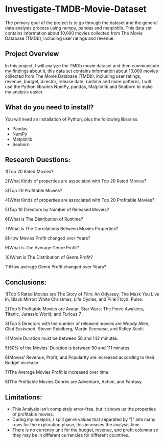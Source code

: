 # Investigate-TMDB-Movie-Dataset
The primary goal of the project is to go through the dataset and the general data analysis process using numpy, pandas and matplotlib.
This data set contains information about 10,000 movies collected from The Movie Database (TMDb), including user ratings and revenue.

## Project Overview
In this project, I will analyze the TMDb movie dataset and then communicate my findings about it, this data set contains information about 10,000 movies collected from The Movie Database (TMDb), including user ratings, revenue, budget, director, release date, runtime and more patterns, I will use the Python libraries NumPy, pandas, Matplotlib and Seaborn to make my analysis easier.

## What do you need to install?
You will need an installation of Python, plus the following libraries:
* Pandas
* NumPy
* Matplotlib
* Seaborn

## Research Questions:
1)Top 20 Rated Movies?

2)What Kinds of properties are associated with Top 20 Rated Movies?

3)Top 20 Profitable Movies?

4)What Kinds of properties are associated with Top 20 Profitable Movies?

5)Top 10 Directors by Number of Released Movies?

6)What is The Distribution of Runtime?

7)What is The Correlations Between Movies Properties?

8)How Movies Profit changed over Years?

9)What is The Average Genre Profit?

10)What is The Distribution of Genre Profit?

11)How average Genre Profit changed over Years?

## Conclusions:
1)Top 5 Rated Movies are The Story of Film: An Odyssey, The Mask You Live In, Black Mirror: White Christmas, Life Cycles, and Pink Floyd: Pulse.

2)Top 5 Profitable Movies are Avatar, Star Wars: The Force Awakens, Titanic, Jurassic World, and Furious 7 .

3)Top 5 Directors with the number of released movies are Woody Allen, Clint Eastwood, Steven Spielberg, Martin Scorsese, and Ridley Scott.

4)Movie Duration must be between 58 and 142 minutes.

5)50% of the Movies' Duration is between 90 and 111 minutes.

6)Movies' Revenue, Profit, and Popularity are increased according to their Budget increase.

7)The Average Movies Profit is increased over time.

8)The Profitable Movies Genres are Adventure, Action, and Fantasy.


## Limitations:
* This Analysis isn't completely error-free, but it shows us the properties of profitable movies.
* During my analysis, I split genre values that separated by "|" into many rows for the exploration phase, this increases the analysis time.
* There is no currency unit for the budget, revenue, and profit columns so they may be in different currencies for different countries.
